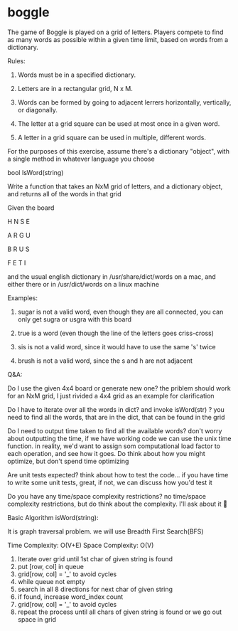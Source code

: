 # boggle

The game of Boggle is played on a grid of letters. Players compete to find as many words as possible within a given time limit, based on words from a dictionary. 

Rules:

1. Words must be in a specified dictionary.

2. Letters are in a rectangular grid, N x M.

3. Words can be formed by going to adjacent lerrers horizontally, vertically, or diagonally.

4. The letter at a grid square can be used at most once in a given word.

5. A letter in a grid square can be used in multiple, different words.

For the purposes of this exercise, assume there's a dictionary "object", with a single method in whatever language you choose

bool IsWord(string) 

Write a function that takes an NxM grid of letters, and a dictionary object, and returns all of the words in that grid

Given the board

H N S E 

A R G U

B R U S

F E T I

and the usual english dictionary in /usr/share/dict/words on a mac, and either there or in /usr/dict/words on a linux machine

Examples:

1. sugar is not a valid word, even though they are all connected, you can only get sugra or usgra with this board

2. true is a word (even though the line of the letters goes criss-cross)

3. sis is not a valid word, since it would have to use the same 's' twice

4. brush is not a valid word, since the s and h are not adjacent



Q&A:

Do I use the given 4x4 board or generate new one?
the priblem should work for an NxM grid, I just rivided a 4x4 grid as an example for clarification

Do I have to iterate over all the words in dict? and invoke isWord(str)  ?
you need to find all the words, that are in the dict, that can be found in the grid

Do I need to output time taken to find all the available words?
don't worry about outputting the time, if we have working code we can use the unix time function. in reality, we'd want to assign som computational load factor to each operation, and see how it goes. Do think about how you might optimize, but don't spend time optimizing

Are unit tests expected?
think about how to test the code... if you have time to write some unit tests, great, if not, we can discuss how you'd test it

Do you have any time/space complexity restrictions?
no time/space complexity restrictions, but do think about the complexity. I'll ask about it :slightly_smiling_face:

Basic Algorithm isWord(string):

It is graph traversal problem. we will use Breadth First Search(BFS)

Time Complexity: O(V+E)
Space Complexity: O(V)


1. Iterate over grid until 1st char of given string is found
2. put [row, col] in queue
3. grid[row, col] = '_' to avoid cycles
4. while queue not empty
5. search in all 8 directions for next char of given string
6. if found, increase word_index count
7. grid[row, col] = '_' to avoid cycles
8. repeat the process until all chars of given string is found or we go out space in grid

